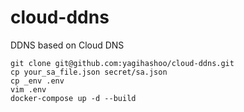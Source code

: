 # cloud-ddns
DDNS based on Cloud DNS

```
git clone git@github.com:yagihashoo/cloud-ddns.git
cp your_sa_file.json secret/sa.json
cp _env .env
vim .env
docker-compose up -d --build
```

